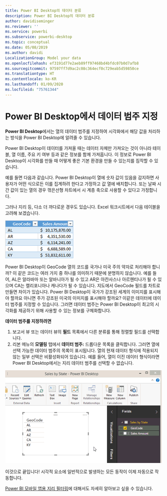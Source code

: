 ```yaml
---
title: Power BI Desktop의 데이터 분류
description: Power BI Desktop의 데이터 분류
author: davidiseminger
ms.reviewer: ''
ms.service: powerbi
ms.subservice: powerbi-desktop
ms.topic: conceptual
ms.date: 05/08/2019
ms.author: davidi
LocalizationGroup: Model your data
ms.openlocfilehash: ef3191d77e2aeb89ff97468bd4bfdc07b0d7afb8
ms.sourcegitcommit: 97597ff7d9ac2c08c364ecf0c729eab5d59850ce
ms.translationtype: HT
ms.contentlocale: ko-KR
ms.lasthandoff: 01/09/2020
ms.locfileid: "75761344"
---
```

# <a name="specify-data-categories-in-power-bi-desktop"></a>Power BI Desktop에서 데이터 범주 지정
**Power BI Desktop**에서는 열의 데이터 범주를 지정하여 시각화에서 해당 값을 처리하는 방식을 Power BI Desktop에 알려줄 수 있습니다.

Power BI Desktop이 데이터를 가져올 때는 데이터 자체만 가져오는 것이 아니라 테이블, 열 이름, 주요 키 여부 등과 같은 정보를 함께 가져옵니다.  이 정보로 Power BI Desktop이 시각화를 만들 때 어떻게 좋은 기본 환경을 만들 수 있는지를 짐작할 수 있습니다. 

예를 들면 다음과 같습니다. Power BI Desktop이 열에 숫자 값이 있음을 감지하면 사용자가 어떤 식으로든 이를 집계하려 한다고 가정하고 값 열에 배치합니다. 또는 날짜 시간 값이 있는 열의 경우 꺾은선형 차트에서 시 계층 축으로 사용할 수 있다고 가정합니다.

그러나 지리 등, 다소 더 까다로운 경우도 있습니다. Excel 워크시트에서 다음 테이블을 고려해 보겠습니다.

![](media/desktop-data-categorization/datacategorizationtable.png)

Power BI Desktop이 GeoCode 열의 코드를 국가나 미국 주의 약자로 처리해야 합니까?  이 같은 코드는 여러 가지 중 하나를 의미하기 때문에 분명하지 않습니다.  예를 들어, AL은 알라바마 또는 알바니아가 될 수 있고 AR은 아칸사스나 아르헨티나가 될 수 있으며 CA는 캘리포니아나 캐나다가 될 수 있습니다. 지도에서 GeoCode 필드를 차트로 만들면 차이가 있습니다.  Power BI Desktop이 국가가 강조된 세계의 이미지를 표시해야 할까요 아니면 주가 강조된 미국의 이미지를 표시해야 할까요?  이같은 데이터에 데이터 범주를 지정할 수 있습니다. 그러면 데이터 범주는 Power BI Desktop이 최고의 시각화를 제공하기 위해 사용할 수 있는 정보를 구체화합니다.  

**데이터 범주를 지정하려면**

1. 보고서 뷰 또는 데이터 뷰의 **필드** 목록에서 다른 분류를 통해 정렬할 필드를 선택합니다.
2. 리본 메뉴의 **모델링** 탭에서 **데이터 범주:** 드롭다운 목록을 클릭합니다.  그러면 열에 선택 가능한 데이터 범주의 목록이 표시됩니다.  열의 현재 데이터 형식에 적용되지 않는 일부 선택은 비활성화되어 있습니다.  예를 들어, 열이 이진 데이터 형식이라면 Power BI Desktop에서는 지리 데이터 범주를 선택할 수 없습니다. 

![](media/desktop-data-categorization/datacategorization.gif)

이것으로 끝입니다!  시각적 요소에 일반적으로 발생하는 모든 동작이 이제 자동으로 작동합니다.  

[Power BI 모바일 앱용 지리 필터링](desktop-mobile-geofiltering.md)에 대해서도 자세히 알아보고 싶을 수 있습니다.


